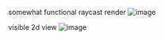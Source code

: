 somewhat functional raycast render
![image](https://github.com/user-attachments/assets/5ada88c3-54ad-4308-b16f-ec69d18cd915)

visible 2d view
![image](https://github.com/user-attachments/assets/419266a9-f46f-4d31-9e1f-d00c9db903ea)
